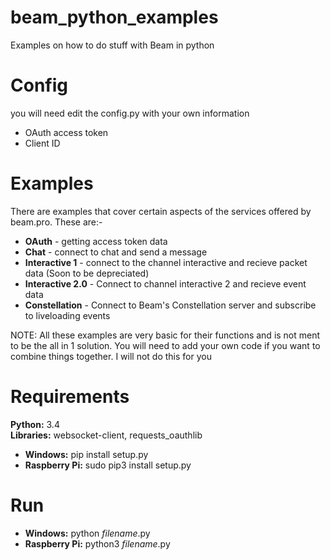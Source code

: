 # beam_python_examples
Examples on how to do stuff with Beam in python

# Config
you will need edit the config.py with your own information
* OAuth access token 
* Client ID

# Examples
There are examples that cover certain aspects of the services offered by beam.pro. These are:-

* **OAuth** - getting access token data
* **Chat** - connect to chat and send a message
* **Interactive 1** - connect to the channel interactive and recieve packet data (Soon to be depreciated)
* **Interactive 2.0** - Connect to channel interactive 2 and recieve event data
* **Constellation** - Connect to Beam's Constellation server and subscribe to liveloading events

NOTE: All these examples are very basic for their functions and is not ment to be the all in 1 solution. You will need to add your own code if you want to combine things together. I will not do this for you

# Requirements

**Python:** 3.4  
**Libraries:** websocket-client, requests_oauthlib
  * **Windows:** pip install setup.py
  * **Raspberry Pi:** sudo pip3 install setup.py
  
# Run
* **Windows:** python *filename*.py
* **Raspberry Pi:** python3 *filename*.py
